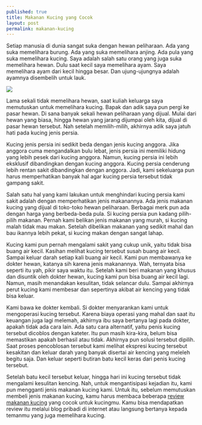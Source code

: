 ```yaml
---
published: true
title: Makanan Kucing yang Cocok
layout: post
permalink: makanan-kucing
---
```

Setiap manusia di dunia sangat suka dengan hewan peliharaan. Ada yang suka memelihara burung. Ada yang suka memelihara anjing. Ada pula yang suka memelihara kucing. Saya adalah salah satu orang yang juga suka memelihara hewan. Dulu saat kecil saya memelihara ayam. Saya memelihara ayam dari kecil hingga besar. Dan ujung-ujungnya adalah ayamnya disembelih untuk lauk.

<img src="http://cdn-2.tstatic.net/jabar/foto/bank/images/kucing-lucu_20160101_140604.jpg">

Lama sekali tidak memelihara hewan, saat kuliah keluarga saya memutuskan untuk memelihara kucing. Bapak dan adik saya pun pergi ke pasar hewan. Di sana banyak sekali hewan peliharaan yang dijual. Mulai dari hewan yang biasa, hingga hewan yang jarang dijumpai oleh kita, dijual di pasar hewan tersebut. Nah setelah memilih-milih, akhirnya adik saya jatuh hati pada kucing jenis persia.

Kucing jenis persia ini sedikit beda dengan jenis kucing anggora. Jika anggora cuma mengandalkan bulu lebat, jenis persia ini memiliki hidung yang lebih pesek dari kucing anggora. Namun, kucing persia ini lebih eksklusif dibandingkan dengan kucing anggora. Kucing persia cenderung lebih rentan sakit dibandingkan dengan anggora. Jadi, kami sekeluarga pun harus memperhatikan banyak hal agar kucing persia tersebut tidak gampang sakit.

Salah satu hal yang kami lakukan untuk menghindari kucing persia kami sakit adalah dengan memperhatikan jenis makanannya. Ada jenis makanan kucing yang dijual di toko-toko hewan peliharaan. Berbagai merk pun ada dengan harga yang berbeda-beda pula. Si kucing persia pun kadang pilih-pilih makanan. Pernah kami belikan jenis makanan yang murah, si kucing malah tidak mau makan. Setelah dibelikan makanan yang sedikit mahal dan bau ikannya lebih pekat, si kucing makan dengan sangat lahap.

Kucing kami pun pernah mengalami sakit yang cukup unik, yaitu tidak bisa buang air kecil. Kasihan melihat kucing tersebut susah buang air kecil. Sampai keluar darah setiap kali buang air kecil. Kami pun membawanya ke dokter hewan, katanya sih karena jenis makanannya. Wah, ternyata bisa seperti itu yah, pikir saya waktu itu. Setelah kami beri makanan yang khusus dan disuntik oleh dokter hewan, kucing kami pun bisa buang air kecil lagi. Namun, masih menandakan kesulitan, tidak selancar dulu. Sampai akhirnya perut kucing kami membesar dan sepertinya akibat air kencing yang tidak bisa keluar.

Kami bawa ke dokter kembali. Si dokter menyarankan kami untuk mengoperasi kucing tersebut. Karena biaya operasi yang mahal dan saat itu keuangan juga lagi melemah, akhirnya ibu saya bertanya lagi pada dokter, apakah tidak ada cara lain. Ada satu cara alternatif, yaitu penis kucing tersebut dicoblos dengan kateter. Itu pun masih kira-kira, belum bisa memastikan apakah berhasil atau tidak. Akhirnya pun solusi tersebut dipilih. Saat proses pencoblosan tersebut kami melihat ekspresi kucing tersebut kesakitan dan keluar darah yang banyak disertai air kencing yang meleleh begitu saja. Dan keluar seperti butiran batu kecil keras dari penis kucing tersebut.

Setelah batu kecil tersebut keluar, hingga hari ini kucing tersebut tidak mengalami kesulitan kencing. Nah, untuk mengantisipasi kejadian itu, kami pun mengganti jenis makanan kucing kami. Untuk itu, sebelum memutuskan membeli jenis makanan kucing, kamu harus membaca beberapa <a href="https://www.ruparupa.com/hobi-dan-gaya-hidup/kebutuhan-hewan-peliharaan/kebutuhan-kucing/makanan-kucing.html">review makanan kucing</a> yang cocok untuk kucingmu. Kamu bisa mendapatkan review itu melalui blog pribadi di internet atau langsung bertanya kepada temanmu yang juga memelihara kucing.
